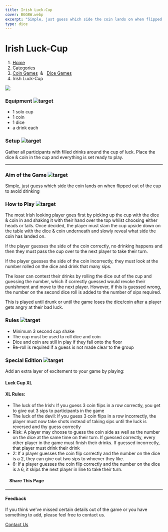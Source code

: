```yaml
---
title: Irish Luck-Cup
cover: BGGBW.webp
excerpt: "Simple, just guess which side the coin lands on when flipped out of the cup to avoid drinking"
type: dice
---
```


# Irish Luck-Cup

1.  [Home](/)
2.  [Categories](GameCategories)
3.  [Coin Games](GameCategories/CoinGames)  &   [Dice Games](GameCategories/DiceGames)
4.  Irish Luck-Cup

![](/images/irishluckcup.webp)

### Equipment ![target](/images/liquor.webp)

-   1 solo cup
-   1 coin
-   1 dice
-   a drink each

### Setup ![target](/images/settings.webp)

Gather all participants with filled drinks around the cup of luck. Place the dice & coin in the cup and everything is set ready to play.

* * *

### Aim of the Game ![target](/images/target.webp)

Simple, just guess which side the coin lands on when flipped out of the cup to avoid drinking

### How to Play ![target](/images/question.webp)

The most Irish looking player goes first by picking up the cup with the dice & coin in and shaking it with their hand over the top whilst choosing either heads or tails. Once decided, the player must slam the cup upside down on the table with the dice & coin underneath and slowly reveal what side the coin has landed on.

If the player guesses the side of the coin correctly, no drinking happens and then they must pass the cup over to the next player to take their turn.

If the player guesses the side of the coin incorrectly, they must look at the number rolled on the dice and drink that many sips.

The loser can contest their drinks by rolling the dice out of the cup and guessing the number, which if correctly guessed would revoke their punishment and move to the next player. However, if this is guessed wrong, the number on the second dice roll is added to the number of sips required.

This is played until drunk or until the game loses the dice/coin after a player gets angry at their bad luck.

### Rules ![target](/images/rules.webp)

-   Minimum 3 second cup shake
-   The cup must be used to roll dice and coin
-   Dice and coin are still in play if they fall onto the floor
-   Re-roll is required if a guess is not made clear to the group

### Special Edition ![target](/images/special.webp)

Add an extra layer of excitement to your game by playing:

#### **Luck Cup XL**

#### XL Rules:

-   The luck of the Irish: If you guess 3 coin flips in a row correctly, you get to give out 3 sips to participants in the game
-   The luck of the devil: If you guess 3 coin flips in a row incorrectly, the player must now take shots instead of taking sips until the luck is reversed and thy guess correctly
-   Risk: A player may choose to guess the coin side as well as the number on the dice at the same time on their turn. If guessed correctly, every other player in the game must finish their drinks. If guessed incorrectly, that player must drink their drink
-   2: If a player guesses the coin flip correctly and the number on the dice is a 2, they can give out two sips to whoever they like.
-   6: If a player guesses the coin flip correctly and the number on the dice is a 6, it skips the next player in line to take their turn.

####     Share This Page

[](https://www.facebook.com/sharer/sharer.php?u=beergogglegames.co.uk/GameCategories/DiceGames/irishluckcup)[](https://www.instagram.com/direct/new/)[](https://twitter.com/intent/tweet?url=beergogglegames.co.uk/GameCategories/DiceGames/irishluckcup)

* * *

#### Feedback

If you think we've missed certain details out of the game or you have something to add, please feel free to contact us.

  
  
  
[Contact Us](contact)
